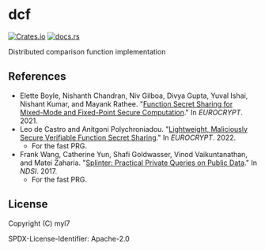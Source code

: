 # dcf

[![Crates.io](https://img.shields.io/crates/d/dcf)](https://crates.io/crates/dcf)
[![docs.rs](https://img.shields.io/docsrs/dcf)](https://docs.rs/dcf)

Distributed comparison function implementation

## References

- Elette Boyle, Nishanth Chandran, Niv Gilboa, Divya Gupta, Yuval Ishai, Nishant Kumar, and Mayank Rathee. "[Function Secret Sharing for Mixed-Mode and Fixed-Point Secure Computation](https://link.springer.com/chapter/10.1007/978-3-030-77886-6_30)." In _EUROCRYPT_. 2021.
- Leo de Castro and Anitgoni Polychroniadou. "[Lightweight, Maliciously Secure Verifiable Function Secret Sharing](https://eprint.iacr.org/2021/580)." In _EUROCRYPT_. 2022.
  - For the fast PRG.
- Frank Wang, Catherine Yun, Shafi Goldwasser, Vinod Vaikuntanathan, and Matei Zaharia. "[Splinter: Practical Private Queries on Public Data](https://www.usenix.org/conference/nsdi17/technical-sessions/presentation/wang-frank)." In _NDSI_. 2017.
  - For the fast PRG.

## License

Copyright (C) myl7

SPDX-License-Identifier: Apache-2.0
